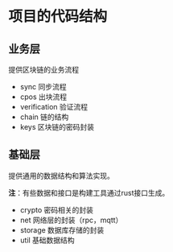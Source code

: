 # 项目的代码结构

## 业务层

提供区块链的业务流程

+ sync 同步流程
+ cpos 出块流程
+ verification 验证流程
+ chain 链的结构
+ keys 区块链的密码封装

## 基础层

提供通用的数据结构和算法实现。

**注**：有些数据和接口是构建工具通过rust接口生成。

+ crypto 密码相关的封装
+ net 网络层的封装（rpc，mqtt）
+ storage 数据库存储的封装
+ util 基础数据结构